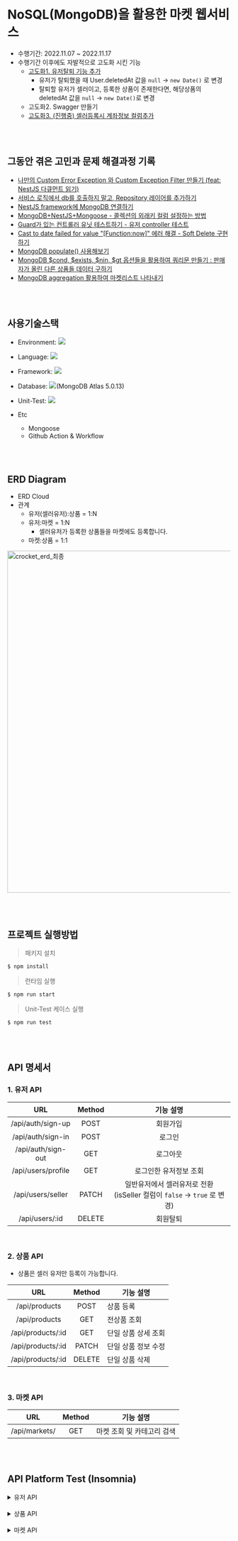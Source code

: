 # NoSQL(MongoDB)을 활용한 마켓 웹서비스

- 수행기간: 2022.11.07 ~ 2022.11.17
- 수행기간 이후에도 자발적으로 고도화 시킨 기능
  - [고도화1. 유저탈퇴 기능 추가 ](https://github.com/loveAlakazam/4_MarketService/issues/15)
    - 유저가 탈퇴했을 때 User.deletedAt 값을 `null` -> `new Date()` 로 변경
    - 탈퇴할 유저가 셀러이고, 등록한 상품이 존재한다면, 해당상품의 deletedAt 값을 `null` -> `new Date()`로 변경
  - 고도화2. Swagger 만들기
  - [고도화3. (진행중) 셀러등록시 계좌정보 컬럼추가](https://github.com/loveAlakazam/4_MarketService/issues/11)

<br><br>

## 그동안 겪은 고민과 문제 해결과정 기록

- [나만의 Custom Error Exception 와 Custom Exception Filter 만들기 (feat: NestJS 다큐먼트 읽기)](https://ek12mv2.tistory.com/331)
- [서비스 로직에서 db를 호출하지 말고, Repository 레이어를 추가하기 ](https://ek12mv2.tistory.com/339)
- [NestJS framework에 MongoDB 연결하기](https://ek12mv2.tistory.com/333)
- [MongoDB+NestJS+Mongoose - 콜렉션의 외래키 컬럼 설정하는 방법](https://ek12mv2.tistory.com/336)
- [Guard가 있는 컨트롤러 유닛 테스트하기 - 유저 controller 테스트](https://ek12mv2.tistory.com/343)
- [Cast to date failed for value "[Function:now]" 에러 해결 - Soft Delete 구현하기](https://ek12mv2.tistory.com/344)
- [MongoDB populate() 사용해보기](https://ek12mv2.tistory.com/345)
- [MongoDB $cond, $exists, $nin, $gt 옵션들을 활용하여 쿼리문 만들기 : 판매자가 올린 다른 상품들 데이터 구하기 ](https://ek12mv2.tistory.com/347)
- [MongoDB aggregation 활용하여 마켓리스트 나타내기](https://ek12mv2.tistory.com/348)

<br><br>

## 사용기술스택

- Environment: <img src="https://img.shields.io/badge/Node.js-339933?style=for-the-badge&logo=Node.js&logoColor=white">

- Language: <img src="https://img.shields.io/badge/TypeScript-3178C6?style=for-the-badge&logo=TypeScript&logoColor=white">
- Framework: <img src="https://img.shields.io/badge/NestJS-E0234E?style=for-the-badge&logo=NestJS&logoColor=white">
- Database: <img src="https://img.shields.io/badge/MongoDB-47A248?style=for-the-badge&logo=MongoDB&logoColor=white">(MongoDB Atlas 5.0.13)
- Unit-Test: <img src="https://img.shields.io/badge/Jest-C21325?style=for-the-badge&logo=Jest&logoColor=white">
- Etc
  - Mongoose
  - Github Action & Workflow

<br><br>

## ERD Diagram

- ERD Cloud
- 관계
  - 유저(셀러유저):상품 = 1:N
  - 유저:마켓 = 1:N
    - 셀러유저가 등록한 상품들을 마켓에도 등록합니다.
  - 마켓:상품 = 1:1

<img width="770" alt="crocket_erd_최종" src="https://user-images.githubusercontent.com/36457434/203004500-ad751ab1-a6bb-467a-91f8-4857e2e92fb0.png">

<br><br>

## 프로젝트 실행방법

> 패키지 설치

```bash
$ npm install
```

> 런타임 실행

```bash
$ npm run start
```

> Unit-Test 케이스 실행

```bash
$ npm run test
```

<br><br>

## API 명세서

### 1. 유저 API

|        URL         | Method |                                기능 설명                                 |
| :----------------: | :----: | :----------------------------------------------------------------------: |
| /api/auth/sign-up  |  POST  |                                 회원가입                                 |
| /api/auth/sign-in  |  POST  |                                  로그인                                  |
| /api/auth/sign-out |  GET   |                                 로그아웃                                 |
| /api/users/profile |  GET   |                          로그인한 유저정보 조회                          |
| /api/users/seller  | PATCH  | 일반유저에서 셀러유저로 전환 (isSeller 컬럼이 `false` -> `true` 로 변경) |
|   /api/users/:id   | DELETE |                                 회원탈퇴                                 |

<br>

### 2. 상품 API

- 상품은 셀러 유저만 등록이 가능합니다.

|        URL        | Method | 기능 설명           |
| :---------------: | :----: | ------------------- |
|   /api/products   |  POST  | 상품 등록           |
|   /api/products   |  GET   | 전상품 조회         |
| /api/products/:id |  GET   | 단일 상품 상세 조회 |
| /api/products/:id | PATCH  | 단일 상품 정보 수정 |
| /api/products/:id | DELETE | 단일 상품 삭제      |

<br>

### 3. 마켓 API

|      URL      | Method | 기능 설명                  |
| :-----------: | :----: | -------------------------- |
| /api/markets/ |  GET   | 마켓 조회 및 카테고리 검색 |

<br><br>

## API Platform Test (Insomnia)

<details>
<summary>유저 API</summary>

### 1. 회원가입

- URL : ``

- Request

```json
{
  "email": "giseok6@bankb.io",
  "password": "bank2Brothers@",
  "name": "이기석",
  "phoneNumber": "010-1666-2222"
}
```

- Response: 201 Created

<br>

### 2. 로그인

- URL: `localhost:3000/api/auth/sign-in`

- Request

```json
{
  "email": "giseok4@bankb.io",
  "password": "bank2Brothers@"
}
```

- Response: 201 Created

<br>

### 3. 회원탈퇴

- 로그인 이후에 회원탈퇴 요청을 할 수 있습니다.
- 탈퇴처리가 완료되면, 탈퇴요청한 유저정보를 리턴합니다.

> 3-1. 일반유저 탈퇴

- URL: `localhost:3000/api/users/`

- Response: 200 OK

```json
{
  "deletedAt": null,
  "_id": "6370d5b98c9fb143211cc2a6",
  "name": "이기석",
  "email": "giseok4@bankb.io",
  "password": "$2b$10$l2dqFeN8X50S36uZV8psYO.UhaF57hKzxP6mx9rC0E5lzj4lcSjia",
  "phoneNumber": "010-1666-2222",
  "isSeller": false,
  "sellerNickname": null,
  "createdAt": "2022-11-13T11:32:09.958Z",
  "__v": 0
}
```

<br>

> 이후 다시 로그인을 요청하면 로그인이 불가합니다.

- URL: `localhost:3000/api/auth/sign-in`

- Request

```json
{
  "email": "giseok4@bankb.io",
  "password": "bank2Brothers@"
}
```

- Response: 400 Bad Request

```json
{
  "statusCode": 400,
  "timestamp": "2022-11-19T19:07:38.577Z",
  "path": "/api/auth/sign-in",
  "message": {
    "statusCode": 400,
    "message": "유저가 존재하지 않습니다.",
    "error": "Bad Request"
  }
}
```

<br><br>

### 4-1. 셀러등록 (ver.1)

- URL : `url`

- Request

```json

```

- Response

```json

```

<br>

<br>

### 4-2. 셀러등록 (ver.2) (아직 진행중)

<br>

</details>

<br>

<details>
<summary>상품 API</summary>

### 1. 상품등록

- URL : `url`

- Request

```json

```

- Response

```json

```

<br>

<br>

### 2. 상품수정

- URL : `url`

- Request

```json

```

- Response

```json

```

<br>

<br>

### 3. 상품삭제

- URL : `url`

- Request

```json

```

- Response

```json

```

<br>

<br>

### 4. 상품 상세조회

- URL : `http://localhost:3000/api/products/63711974edd439858c0801c1`

- Response

  - 필드 설명
    - info: 조회하려는 상품 정보: 상품 id 가 `63711974edd439858c0801c1`인 상품 정보
    - seller: 현재 상품을 등록한 셀러정보
    - others: 셀러가 등록한 다른 상품정보

```json
{
  "info": {
    "_id": "63711974edd439858c0801c1",
    "name": "떡볶이",
    "buyCountry": "대한민국",
    "buyLocation": null,
    "category": "식품",
    "price": 3500,
    "description": "상품등록 테스트데이터",
    "closeDate": null,
    "createdAt": "2022-11-13T16:20:15.946Z"
  },
  "seller": {
    "_id": "637113524a01e69f6ddf2201",
    "name": "이기석",
    "email": "giseok6@bankb.io",
    "phoneNumber": "010-1666-2222",
    "isSeller": true,
    "sellerNickname": "셀러 이기석"
  },
  "others": [
    {
      "_id": "637113fe4a01e69f6ddf220a",
      "user": "637113524a01e69f6ddf2201",
      "name": "로제떡볶이",
      "buyCountry": "대한민국",
      "buyLocation": "대구",
      "category": "식품",
      "price": 3500,
      "description": "기스깅 테스트 상품수정 테스트",
      "closeDate": null,
      "createdAt": "2022-11-13T15:54:53.828Z",
      "deletedAt": null,
      "__v": 0
    }
  ]
}
```

<br>

<br>

### 5. 전체 상품조회

- URL : `http://localhost:3000/api/products`

- Response

```json
[
  {
    "info": {
      "_id": "6370b031271d61db9e798969",
      "name": "black padding",
      "buyCountry": "이탈리아",
      "buyLocation": null,
      "category": "의류",
      "price": 155000,
      "description": "테스트데이터 저희 뱅크투브라더스가 입고 배틀했던 블랙패딩을 판매합니다!",
      "closeDate": "2022-12-01T00:00:00.000Z",
      "createdAt": "2022-11-13T08:52:01.003Z"
    },
    "seller": {
      "_id": "636b85f635551795415e29fc",
      "name": "제이락",
      "email": "jayrak@gmail.com",
      "phoneNumber": "010-1132-2222",
      "isSeller": true,
      "sellerNickname": null
    }
  },
  {
    "info": {
      "_id": "6370b1de385da56594cde414",
      "name": "black padding",
      "buyCountry": "이탈리아",
      "buyLocation": null,
      "category": "의류",
      "price": 155000,
      "description": "테스트데이터 저희 뱅크투브라더스가 입고 배틀했던 블랙패딩을 판매합니다!",
      "closeDate": "2022-12-01T00:00:00.000Z",
      "createdAt": "2022-11-13T08:59:10.813Z"
    },
    "seller": {
      "_id": "636b85f635551795415e29fc",
      "name": "제이락",
      "email": "jayrak@gmail.com",
      "phoneNumber": "010-1132-2222",
      "isSeller": true,
      "sellerNickname": null
    }
  },
  {
    "info": {
      "_id": "6370b3a6dfdde3be63cb2916",
      "name": "black padding",
      "buyCountry": "이탈리아",
      "buyLocation": null,
      "category": "의류",
      "price": 155000,
      "description": "테스트데이터 저희 뱅크투브라더스가 입고 배틀했던 블랙패딩을 판매합니다!",
      "closeDate": "2022-12-11T00:00:00.000Z",
      "createdAt": "2022-11-13T09:06:46.932Z"
    },
    "seller": {
      "_id": "636b835c84d6972931416310",
      "name": "기스깅",
      "email": "hello2@gmail.com",
      "phoneNumber": "010-1111-2222",
      "isSeller": true,
      "sellerNickname": null
    }
  },
  {
    "info": {
      "_id": "6370b3b8dfdde3be63cb291b",
      "name": "black padding",
      "buyCountry": "이탈리아",
      "buyLocation": null,
      "category": "의류",
      "price": 155000,
      "description": "테스트데이터 저희 뱅크투브라더스가 입고 배틀했던 블랙패딩을 판매합니다!",
      "closeDate": "2022-12-31T00:00:00.000Z",
      "createdAt": "2022-11-13T09:07:04.777Z"
    },
    "seller": {
      "_id": "636b835c84d6972931416310",
      "name": "기스깅",
      "email": "hello2@gmail.com",
      "phoneNumber": "010-1111-2222",
      "isSeller": true,
      "sellerNickname": null
    }
  },
  {
    "info": {
      "_id": "6370b3f0dfdde3be63cb2921",
      "name": "black padding",
      "buyCountry": "대한민국",
      "buyLocation": "서울",
      "category": "의류",
      "price": 75000,
      "description": "셀러 상품수정 테스트",
      "closeDate": null,
      "createdAt": "2022-11-13T09:08:00.918Z"
    },
    "seller": {
      "_id": "636b85f635551795415e29fc",
      "name": "제이락",
      "email": "jayrak@gmail.com",
      "phoneNumber": "010-1132-2222",
      "isSeller": true,
      "sellerNickname": null
    }
  },
  {
    "info": {
      "_id": "6370cc9c14c18963012915c4",
      "name": "무지개 스웨터",
      "buyCountry": "지역상관없음",
      "buyLocation": null,
      "category": "의류",
      "price": 15000,
      "description": "테스트데이터",
      "closeDate": null,
      "createdAt": "2022-11-13T10:53:16.704Z"
    },
    "seller": {
      "_id": "636b85f635551795415e29fc",
      "name": "제이락",
      "email": "jayrak@gmail.com",
      "phoneNumber": "010-1132-2222",
      "isSeller": true,
      "sellerNickname": null
    }
  },
  {
    "info": {
      "_id": "6370cfca01bc3ccc74f12d24",
      "name": "상품등록테스트",
      "buyCountry": "대한민국",
      "buyLocation": null,
      "category": "식품",
      "price": 5500,
      "description": "상품등록 테스트데이터",
      "closeDate": "2022-12-15T00:00:00.000Z",
      "createdAt": "2022-11-13T11:06:50.129Z"
    },
    "seller": {
      "_id": "636b8e4e22a0a3e2c177cb16",
      "name": "비지비2",
      "email": "busybe2@gmail.com",
      "phoneNumber": "010-1133-2222",
      "isSeller": true,
      "sellerNickname": null
    }
  },
  {
    "info": {
      "_id": "6371100a3446abd106429328",
      "name": "무지개 스웨터",
      "buyCountry": "지역상관없음",
      "buyLocation": null,
      "category": "의류",
      "price": 15000,
      "description": "테스트데이터",
      "closeDate": null,
      "createdAt": "2022-11-13T15:40:48.903Z"
    },
    "seller": {
      "_id": "6370d8757e885a82cf8df8d0",
      "name": "비지비1-2",
      "email": "busybe_2@bankb.io",
      "phoneNumber": "010-1666-2222",
      "isSeller": true,
      "sellerNickname": "셀러_비지비1"
    }
  },
  {
    "info": {
      "_id": "637113fe4a01e69f6ddf220a",
      "name": "로제떡볶이",
      "buyCountry": "대한민국",
      "buyLocation": "대구",
      "category": "식품",
      "price": 3500,
      "description": "기스깅 테스트 상품수정 테스트",
      "closeDate": null,
      "createdAt": "2022-11-13T15:54:53.828Z"
    },
    "seller": {
      "_id": "637113524a01e69f6ddf2201",
      "name": "이기석",
      "email": "giseok6@bankb.io",
      "phoneNumber": "010-1666-2222",
      "isSeller": true,
      "sellerNickname": "셀러 이기석"
    }
  },
  {
    "info": {
      "_id": "63711974edd439858c0801c1",
      "name": "떡볶이",
      "buyCountry": "대한민국",
      "buyLocation": null,
      "category": "식품",
      "price": 3500,
      "description": "상품등록 테스트데이터",
      "closeDate": null,
      "createdAt": "2022-11-13T16:20:15.946Z"
    },
    "seller": {
      "_id": "637113524a01e69f6ddf2201",
      "name": "이기석",
      "email": "giseok6@bankb.io",
      "phoneNumber": "010-1666-2222",
      "isSeller": true,
      "sellerNickname": "셀러 이기석"
    }
  }
]
```

<br>

<br>

</details>

<br>

<details>
<summary>마켓 API</summary>

### 1. 마켓조회

- URL : `http://localhost:3000/api/markets?page=1&name=black`

- Response

```json
[
  {
    "_id": "6370b3f0dfdde3be63cb2923",
    "seller": [
      {
        "_id": "636b85f635551795415e29fc",
        "name": "제이락"
      }
    ],
    "product": [
      {
        "_id": "6370b3f0dfdde3be63cb2921",
        "user": "636b85f635551795415e29fc",
        "name": "black padding",
        "buyCountry": "대한민국",
        "category": "의류",
        "price": 75000,
        "description": "셀러 상품수정 테스트",
        "closeDate": null,
        "createdAt": "2022-11-13T09:08:00.918Z",
        "__v": 0,
        "buyLocation": "서울"
      }
    ]
  },
  {
    "_id": "6370b1f5385da56594cde416",
    "seller": [
      {
        "_id": "636b85f635551795415e29fc",
        "name": "제이락"
      }
    ],
    "product": [
      {
        "_id": "6370b1de385da56594cde414",
        "user": "636b85f635551795415e29fc",
        "name": "black padding",
        "buyCountry": "이탈리아",
        "category": "의류",
        "price": 155000,
        "description": "테스트데이터 저희 뱅크투브라더스가 입고 배틀했던 블랙패딩을 판매합니다!",
        "closeDate": "2022-12-01T00:00:00.000Z",
        "createdAt": "2022-11-13T08:59:10.813Z",
        "__v": 0
      }
    ]
  }
]
```

<br>

</details>
